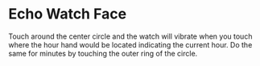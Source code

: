 # Echo Watch Face

Touch around the center circle and the watch will vibrate when you touch where the hour hand would be located indicating the current hour. Do the same for minutes by touching the outer ring of the circle.
